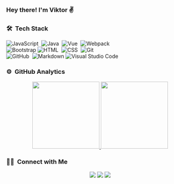 ### Hey there! I'm Viktor ✌️

### 🛠 &nbsp;Tech Stack
![JavaScript](https://img.shields.io/badge/-JavaScript-05122A?style=flat&logo=javascript)&nbsp;
![Java](https://img.shields.io/badge/-Java-05122A?style=flat&logo=Java&logoColor=FFA518)&nbsp;
![Vue](https://img.shields.io/badge/-Vue-05122A?style=flat&logo=vue.js)&nbsp;
![Webpack](https://img.shields.io/badge/-Webpack-05122A?style=flat&logo=webpack)\
![Bootstrap](https://img.shields.io/badge/-Bootstrap-05122A?style=flat&logo=bootstrap&logoColor=563D7C)
![HTML](https://img.shields.io/badge/-HTML-05122A?style=flat&logo=HTML5)&nbsp;
![CSS](https://img.shields.io/badge/-CSS-05122A?style=flat&logo=CSS3&logoColor=1572B6)&nbsp;
![Git](https://img.shields.io/badge/-Git-05122A?style=flat&logo=git)&nbsp;\
![GitHub](https://img.shields.io/badge/-GitHub-05122A?style=flat&logo=github)&nbsp;
![Markdown](https://img.shields.io/badge/-Markdown-05122A?style=flat&logo=markdown)
![Visual Studio Code](https://img.shields.io/badge/-Visual%20Studio%20Code-05122A?style=flat&logo=visual-studio-code&logoColor=007ACC)&nbsp;

### ⚙️ &nbsp;GitHub Analytics

<p align="center">
<a href="https://github.com/salveffy">
  <img height="180em" src="https://github-readme-stats-eight-theta.vercel.app/api?username=salveffy&show_icons=true&theme=nord&include_all_commits=true&count_private=true"/>
  <img height="180em" src="https://github-readme-stats-eight-theta.vercel.app/api/top-langs/?username=salveffy&layout=compact&langs_count=8&theme=nord"/>
</a>
</p>

### 🤝🏻 &nbsp;Connect with Me
<p align="center">
<a href="https://www.linkedin.com/in/viktor-sudarinen-02021b214/"><img src="https://img.shields.io/badge/-Viktor%20Sudarinen-0077B5?style=flat&logo=Linkedin&logoColor=white"/></a>
<a href="https://t.me/salveffy"><img src="https://img.shields.io/badge/-salveffy-0077B5?style=flat&logo=telegram&logoColor=white"/></a>
<a href="mailto:salveffy@gmail.com"><img src="https://img.shields.io/badge/-salveffy@gmail.com-D14836?style=flat&logo=Gmail&logoColor=white"/></a>
</p>

